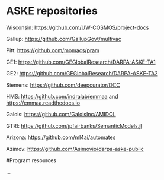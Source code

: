 # ASKE repositories

Wisconsin: https://github.com/UW-COSMOS/project-docs

Gallup: https://github.com/GallupGovt/multivac

Pitt: https://github.com/momacs/pram

GE1: https://github.com/GEGlobalResearch/DARPA-ASKE-TA1

GE2: https://github.com/GEGlobalResearch/DARPA-ASKE-TA2

Siemens: https://github.com/deepcurator/DCC 

HMS: https://github.com/indralab/emmaa and https://emmaa.readthedocs.io

Galois: https://github.com/GaloisInc/AMIDOL

GTRI: https://github.com/jpfairbanks/SemanticModels.jl

Arizona: https://github.com/ml4ai/automates

Azimov: https://github.com/Asimovio/darpa-aske-public


#Program resources

...
